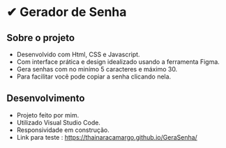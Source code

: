 # ✔ Gerador de Senha #

##  Sobre o projeto ##
- Desenvolvido com Html, CSS e Javascript.
- Com interface prática e design idealizado usando a ferramenta Figma.
- Gera senhas com no minímo 5 caracteres e máximo 30.
- Para facilitar você pode copiar a senha clicando nela.

## Desenvolvimento ##
- Projeto feito por mim.
- Utilizado Visual Studio Code.
- Responsividade em construção.
- Link para teste :  https://thainaracamargo.github.io/GeraSenha/
